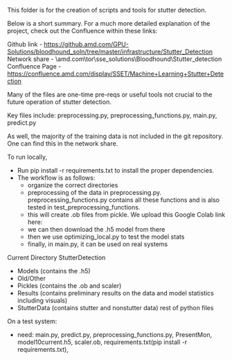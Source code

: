 This folder is for the creation of scripts and tools for stutter detection.

Below is a short summary. For a much more detailed explanation of the project, check out the Confluence within these links:

Github link - https://github.amd.com/GPU-Solutions/bloodhound_soln/tree/master/infrastructure/Stutter_Detection
Network share - \\amd.com\tor\sse_solutions\Bloodhound\Stutter_detection
Confluence Page - https://confluence.amd.com/display/SSET/Machine+Learning+Stutter+Detection

Many of the files are one-time pre-reqs or useful tools not crucial to the future operation of stutter detection.

Key files include:
preprocessing.py, preprocessing_functions.py, main.py, predict.py

As well, the majority of the training data is not included in the git repository. One can find
this in the network share. 

To run locally, 
- Run pip install -r requirements.txt to install the proper dependencies.
- The workflow is as follows:
    - organize the correct directories
    - preprocessing of the data in preprocessing.py. preprocessing_functions.py contains all these functions and is also tested in test_preprocessing_functions.
    - this will create .ob files from pickle. We upload this Google Colab link here:
    - we can then download the .h5 model from there
    - then we use optimizing_local.py to test the model stats
    - finally, in main.py, it can be used on real systems


Current Directory
StutterDetection
- Models (contains the .h5)
- Old/Other
- Pickles (contains the .ob and scaler)
- Results (contains preliminary results on the data and model statistics including visuals)
- StutterData (contains stutter and nonstutter data)
rest of python files

On a test system:
- need: main.py, predict.py, preprocessing_functions.py, PresentMon, model10current.h5, scaler.ob, requirements.txt(pip install -r requirements.txt), 